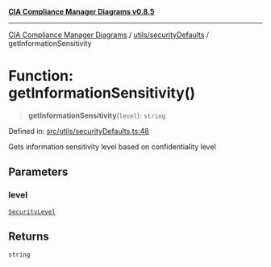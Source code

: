 [**CIA Compliance Manager Diagrams v0.8.5**](../../../README.md)

***

[CIA Compliance Manager Diagrams](../../../modules.md) / [utils/securityDefaults](../README.md) / getInformationSensitivity

# Function: getInformationSensitivity()

> **getInformationSensitivity**(`level`): `string`

Defined in: [src/utils/securityDefaults.ts:48](https://github.com/Hack23/cia-compliance-manager/blob/eca22610f41e5f6b6c0cece88769b1ffbe9db4bd/src/utils/securityDefaults.ts#L48)

Gets information sensitivity level based on confidentiality level

## Parameters

### level

[`SecurityLevel`](../../../types/cia/type-aliases/SecurityLevel.md)

## Returns

`string`
